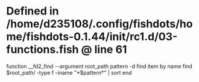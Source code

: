 # Defined in /home/d235108/.config/fishdots/home/fishdots-0.1.44/init/rc1.d/03-functions.fish @ line 61
function __fd2_find --argument root_path pattern -d find item by name
	find $root_path/ -type f -iname "*$pattern*" | sort
end
